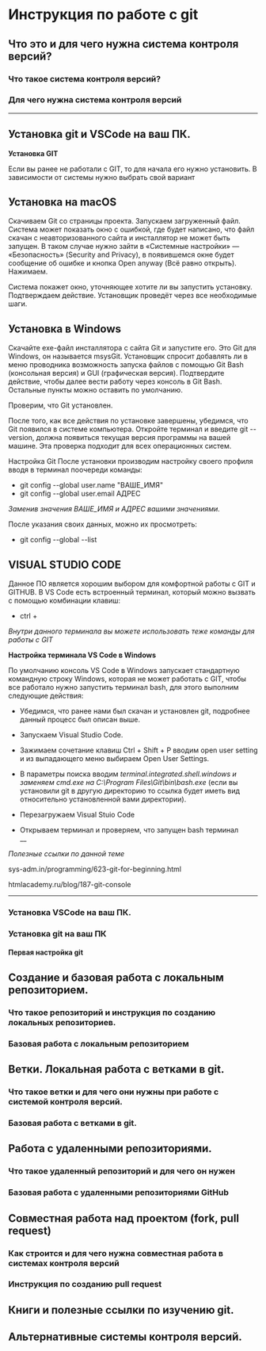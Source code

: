 # Инструкция по работе с git

## Что это и для чего нужна система контроля версий?

### Что такое система контроля версий?

### Для чего нужна система контроля версий
___
## Установка git и VSCode на ваш ПК.  

**Установка GIT**  

Если вы ранее не работали с GIT, то для начала его нужно установить. В зависимости от системы нужно выбрать свой вариант  

## Установка на macOS  

Скачиваем Git со страницы проекта.
Запускаем загруженный файл.
Система может показать окно с ошибкой, где будет написано, что файл скачан с неавторизованного сайта и инсталлятор не может быть запущен. В таком случае нужно зайти в «Системные настройки» — «Безопасность» (Security and Privacy), в появившемся окне будет сообщение об ошибке и кнопка Open anyway (Всё равно открыть). Нажимаем.  

Система покажет окно, уточняющее хотите ли вы запустить установку. Подтверждаем действие.
Установщик проведёт через все необходимые шаги.
## Установка в Windows
Скачайте exe-файл инсталлятора с сайта Git и запустите его. Это Git для Windows, он называется msysGit. Установщик спросит добавлять ли в меню проводника возможность запуска файлов с помощью Git Bash (консольная версия) и GUI (графическая версия). Подтвердите действие, чтобы далее вести работу через консоль в Git Bash. Остальные пункты можно оставить по умолчанию.

Проверим, что Git установлен.

После того, как все действия по установке завершены, убедимся, что Git появился в системе компьютера. Откройте терминал и введите git --version, должна появиться текущая версия программы на вашей машине. Эта проверка подходит для всех операционных систем.

Настройка Git
После установки производим настройку своего профиля вводя в терминал поочереди команды:  

* git config --global user.name "ВАШЕ_ИМЯ"  
* git config --global user.email АДРЕС  

_Заменив значения ВАШЕ_ИМЯ и АДРЕС вашими значениями._

После указания своих данных, можно их просмотреть:  
* git config --global --list  

## VISUAL STUDIO CODE
Данное ПО является хорошим выбором для комфортной работы с GIT и GITHUB. В VS Code есть встроенный терминал, который можно вызвать с помощью комбинации клавиш:  
* ctrl +   

_Внутри данного терминала вы можете использовать теже команды для работы с GIT_  

__Настройка терминала VS Code в Windows__  

По умолчанию консоль VS Code в Windows запускает стандартную командную строку Windows, которая не может работать с GIT, чтобы все работало нужно запустить терминал bash, для этого выполним следующие действия:  


* Убедимся, что ранее нами был скачан и установлен git, подробнее данный процесс был описан выше.  

* Запускаем Visual Studio Code.  

* Зажимаем сочетание клавиш Ctrl + Shift + P вводим open user setting и из выпадающего меню выбираем Open User Settings.  

* В параметры поиска вводим _terminal.integrated.shell.windows и заменяем cmd.exe на C:\\Program Files\\Git\\bin\\bash.exe_ (если вы установили git в другую директорию то ссылка будет иметь вид относительно установленной вами директории).  

* Перезагружаем Visual Stuio Code  

* Открываем терминал и проверяем, что запущен bash терминал  
__  

_Полезные ссылки по данной теме_  

sys-adm.in/programming/623-git-for-beginning.html  

htmlacademy.ru/blog/187-git-console  
___

### Установка VSCode на ваш ПК.

### Установка git на ваш ПК

#### Первая настройка git

## Создание и базовая работа с локальным репозиторием.

### Что такое репозиторий и инструкция по созданию локальных репозиториев.

### Базовая работа с локальным репозиторием

## Ветки. Локальная работа с ветками в git.

### Что такое ветки и для чего они нужны при работе с системой контроля версий.

### Базовая работа с ветками в git.

## Работа с удаленными репозиториями.

### Что такое удаленный репозиторий и для чего он нужен

### Базовая работа с удаленными репозиториями GitHub

## Совместная работа над проектом (fork, pull request)

### Как строится и для чего нужна совместная работа в системах контроля версий

### Инструкция по созданию pull request

## Книги и полезные ссылки по изучению git.

## Альтернативные системы контроля версий.
